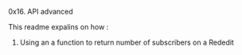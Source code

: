 0x16. API advanced

This readme expalins on how :
1. Using an a function to return number of subscribers on a Rededit
